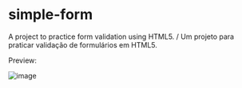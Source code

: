 # simple-form

A project to practice form validation using HTML5. / Um projeto para praticar validação de formulários em HTML5.

Preview:

![image](https://user-images.githubusercontent.com/101933646/170898018-e72f128a-8566-4f85-83b2-522e6841a089.png)

